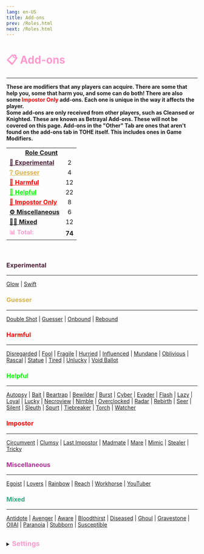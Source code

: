 ```yaml
---
lang: en-US
title: Add-ons
prev: /Roles.html
next: /Roles.html
---
```


# <font color="#ff9ace">📋 <b>Add-ons</b></font>
---

<b>These are modifiers that any players can acquire. There are some that help you, some that harm you, and some can do both! There are also some <font color=red>Impostor Only</font> add-ons. Each one is unique in the way it affects the player.<br>Some add-ons are only received from other players, such as Cleansed or Knighted. These are known as Betrayal Add-ons. These will not be covered on this page. Add-ons in the "Other" Tab are ones that aren't found on the add-ons tab in TOHE itself. This includes ones in Game Modifiers.</b><br>

<table>
<tr>
<td colspan="2" align="center"><b><u>Role Count</u></b></td>
</tr>

<tr>
<td><a href="#experimental" style="color:#4d223a"><b>🚧 Experimental</b></a></td>
<td align="center">2</td>
</tr>

<tr>
<td><a href="#guesser" style="color:#d6b149"><b>❔ Guesser</b></a></td>
<td align="center">4</td>
</tr>

<tr>
<td><a href="#harmful" style="color:red"><b>🤕 Harmful</b></a></td>
<td align="center">12</td>
</tr>

<tr>
<td><a href="#helpful" style="color:#00ff00"><b>🤑 Helpful</b></a></td>
<td align="center">22</td>
</tr>

<tr>
<td><a href="#impostor-only" style="color:red"><b>🦹 Impostor Only</b></a></td>
<td align="center">8</td>
</tr>

<tr>
<td><a href="#miscellaneous" style="color=#a83295"><b>⚙️ Miscellaneous</b></font></td>
<td align="center">6</td>
</tr>

<tr>
<td><a href="#mixed" style="color=#32a87f"><b>😵‍💫 Mixed</b></font></td>
<td align="center">12</td>
</tr>

<tr>
<td><font color=#ff9ace><b>📊 Total:</b></font></td>
<td align="center"><b>74</b></td>
</tr>

</table>
<br>

### <font color=#4d223a><b>Experimental</b></font>
---
[Glow](/options/Addons/Experimental/Glow.html) | [Swift](/options/Addons/Experimental/Swift.html)

### <font color=#d6b149><b>Guesser</b></font>
---
[Double Shot](/options/Addons/Guesser/DoubleShot.html) | [Guesser](/options/Addons/Guesser/Guesser.html) | [Onbound](/options/Addons/Guesser/Onbound.html) | [Rebound](/options/Addons/Guesser/Rebound.html)

### <font color=#ff0000><b>Harmful</b></font>
---
[Disregarded](/options/Addons/Harmful/Disregarded.html) | [Fool](/options/Addons/Harmful/Fool.html) | [Fragile](/options/Addons/Harmful/Fragile.html) | [Hurried](/options/Addons/Harmful/Hurried.html) | [Influenced](/options/Addons/Harmful/Influenced.html) | [Mundane](/options/Addons/Harmful/Mundane.html) | [Oblivious](/options/Addons/Harmful/Oblivious.html) | [Rascal](/options/Addons/Harmful/Rascal.html) | [Statue](/options/Addons/Harmful/Statue.html) | [Tired](/options/Addons/Harmful/Tired.html) | [Unlucky](/options/Addons/Harmful/Unlucky.html) | [Void Ballot](/options/Addons/Harmful/VoidBallot.html)
<br>

### <font color=#00ff00><b>Helpful</b></font>
---
[Autopsy](/options/Addons/Helpful/Autopsy.html) | [Bait](/options/Addons/Helpful/Bait.html) | [Beartrap](/options/Addons/Helpful/Beartrap.html) | [Bewilder](/options/Addons/Helpful/Bewilder.html) | [Burst](/options/Addons/Helpful/Burst.html) | [Cyber](/options/Addons/Helpful/Cyber.html) | [Evader](/options/Addons/Helpful/Evader.html) | [Flash](/options/Addons/Helpful/Flash.html) | [Lazy](/options/Addons/Helpful/Lazy.html) | [Loyal](/options/Addons/Helpful/Loyal.html) | [Lucky](/options/Addons/Helpful/Lucky.html) | [Necroview](/options/Addons/Helpful/Necroview.html) | [Nimble](/options/Addons/Helpful/Nimble.html) | [Overclocked](/options/Addons/Helpful/Overclocked.html) | [Radar](/options/Addons/Helpful/Radar.html) | [Rebirth](/options/Addons/Helpful/Rebirth.html) | [Seer](/options/Addons/Helpful/Seer.html) | [Silent](/options/Addons/Helpful/Silent.html) | [Sleuth](/options/Addons/Helpful/Sleuth.html) | [Spurt](/options/Addons/Helpful/Spurt.html) | [Tiebreaker](/options/Addons/Helpful/Tiebreaker.html) | [Torch](/options/Addons/Helpful/Torch.html) | [Watcher](/options/Addons/Helpful/Watcher.html)
<br>

### <font color=red><b>Impostor</b></font>
---
[Circumvent](/options/Addons/Impostor/Circumvent.html) | [Clumsy](/options/Addons/Impostor/Clumsy.html) | [Last Impostor](/options/Addons/Impostor/LastImpostor.html) | [Madmate](/options/Addons/Impostor/Madmate.html) | [Mare](/options/Addons/Impostor/Mare.html) | [Mimic](/options/Addons/Impostor/Mimic.html) | [Stealer](/options/Addons/Impostor/Stealer.html) | [Tricky](/options/Addons/Impostor/Tricky.html)
<br>

### <font color=#a83295><b>Miscellaneous</b></font>
---
[Egoist](/options/Addons/Miscellaneous/Egoist.html) | [Lovers](/options/Addons/Miscellaneous/Lovers.html) | [Rainbow](/options/Addons/Miscellaneous/Rainbow.html) | [Reach](/options/Addons/Miscellaneous/Reach.html) | [Workhorse](/options/Addons/Miscellaneous/Workhorse.html) | [YouTuber](/options/Addons/Miscellaneous/YouTuber.html)

### <font color=#32a87f><b>Mixed</b></font>
---
[Antidote](/options/Addons/Mixed/Antidote.html) | [Avenger](/options/Addons/Mixed/Avenger.html) | [Aware](/options/Addons/Mixed/Aware.html) | [Bloodthirst](/options/Addons/Mixed/Bloodthirst.html) | [Diseased](/options/Addons/Mixed/Diseased.html) | [Ghoul](/options/Addons/Mixed/Ghoul.html) | [Gravestone](/options/Addons/Mixed/Gravestone.html) | [OIIAI](/options/Addons/Mixed/OIIAI.html) | [Paranoia](/options/Addons/Mixed/Paranoia.html) | [Stubborn](/options/Addons/Mixed/Stubborn.html) | [Susceptible](/options/Addons/Mixed/Susceptible.html)

<br>

<details>
<summary><font color=#ff9ace size='4em'><b>Settings</b></font></summary>
<br>
Below are settings to make the game more balanced based on your lobby's style of gameplay:

* Display Add-Ons next to the role name
  * <font color=green>ON</font>: Add-Ons will be displayed next to players' Roles
  * <font color=red>OFF</font>: Add-Ons will not be displayed next to players' Roles
* Players can have multiple Add-Ons
  * <font color=green>ON</font>: Players can have more than one Add-On (up to 15)
  * <font color=red>OFF</font>: Add-Ons will be handed out as they normally would
* Add Brackets To Add-Ons
  * <font color=green>ON</font>: Brackets will appear around a players’ Add-Ons for a cleaner look
  * <font color=red>OFF</font>: Add-Ons will be displayed as they normally would
</details>